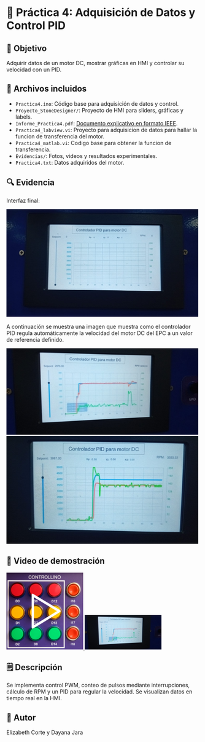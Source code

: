 # 📕 Práctica 4: Adquisición de Datos y Control PID

## 🎯 Objetivo
Adquirir datos de un motor DC, mostrar gráficas en HMI y controlar su velocidad con un PID.

## 📂 Archivos incluidos
- `Practica4.ino`: Código base para adquisición de datos y control.
- `Proyecto_StoneDesigner/`: Proyecto de HMI para sliders, gráficas y labels.
- `Informe_Practica4.pdf`: [Documento explicativo en formato IEEE](/Informe_practicas).
- `Practica4_labview.vi`: Proyecto para adquisicion de datos para hallar la funcion de transferencia del motor.
- `Practica4_matlab.vi`: Codigo base para obtener la funcion de transferencia.
- `Evidencias/`: Fotos, videos y resultados experimentales.
- `Practica4.txt`: Datos adquiridos del motor.

## 🔍 Evidencia

Interfaz final:

<img src="Evidencias/interfaz.jpeg" alt="Interfaz" width="500" />

A continuación se muestra una imagen que muestra como el controlador PID regula automáticamente la velocidad
del motor DC del EPC a un valor de referencia definido.


<img src="Evidencias/practica4_01.jpeg" alt="Resultados 1" width="500" />

<img src="Evidencias/practica4_02.jpeg" alt="Resultados 2" width="500" />


## 🎥 Video de demostración

<a href="https://drive.google.com/file/d/1Z9c8-Cyg3Enw6BcZSSwLrkEjmazu3bCz/view?usp=sharing">
  <img src="../Practica1/Evidencias/miniatura.png" alt="Ver video" width="200" />
</a>

<a href="https://drive.google.com/file/d/1bA8jwb2Lauek65oQo7Ab-Pu2mnWW8pT1/view?usp=sharing">
  <img src="Evidencias/practica4_01.jpeg" alt="Ver video" width="200" />
</a>

## 🗒️ Descripción
Se implementa control PWM, conteo de pulsos mediante interrupciones, cálculo de RPM y un PID para regular la velocidad. Se visualizan datos en tiempo real en la HMI.

## 👤 Autor
Elizabeth Corte y Dayana Jara
